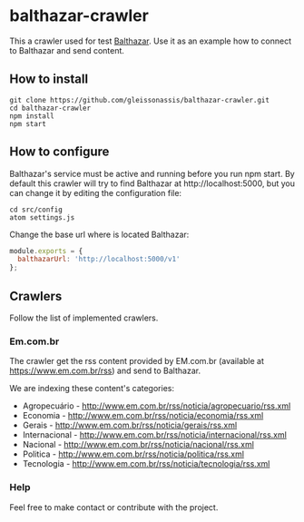 # balthazar-crawler

This a crawler used for test [Balthazar](https://github.com/gleissonassis/balthazar). Use it as an example how to connect to Balthazar and send content.

## How to install

```
git clone https://github.com/gleissonassis/balthazar-crawler.git
cd balthazar-crawler
npm install
npm start
```

## How to configure

Balthazar's service must be active and running before you run npm start. By default this crawler will try to find Balthazar at http://localhost:5000, but you can change it by editing the configuration file:

```
cd src/config
atom settings.js
```

Change the base url where is located Balthazar:

```javascript
module.exports = {
  balthazarUrl: 'http://localhost:5000/v1'
};
```

## Crawlers

Follow the list of implemented crawlers.

### Em.com.br

The crawler get the rss content provided by EM.com.br (available at https://www.em.com.br/rss) and send to Balthazar.

We are indexing these content's categories:

* Agropecuário - http://www.em.com.br/rss/noticia/agropecuario/rss.xml
* Economia - http://www.em.com.br/rss/noticia/economia/rss.xml
* Gerais - http://www.em.com.br/rss/noticia/gerais/rss.xml
* Internacional - http://www.em.com.br/rss/noticia/internacional/rss.xml
* Nacional - http://www.em.com.br/rss/noticia/nacional/rss.xml
* Politica - http://www.em.com.br/rss/noticia/politica/rss.xml
* Tecnologia - http://www.em.com.br/rss/noticia/tecnologia/rss.xml

### Help

Feel free to make contact or contribute with the project.
